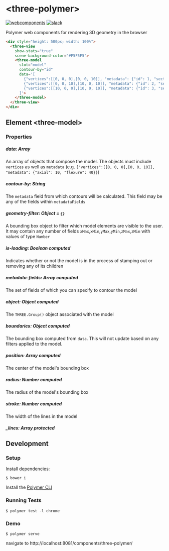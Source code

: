 # \<three-polymer\>
[![webcomponents](https://img.shields.io/badge/webcomponents.org-published-blue.svg)](https://www.webcomponents.org/element/lakopite/three-polymer)
[![slack](http://slackin-xfuuoewxii.now.sh/badge.svg)](https://slackin-xfuuoewxii.now.sh)

Polymer web components for rendering 3D geometry in the browser

<!--
```
<custom-element-demo>
  <template>
	<script src="https://rawgit.com/mrdoob/stats.js/master/build/stats.min.js"></script>
	<link rel="import" href="three-view/three-view.html">
	<link rel="import" href="three-model/three-model.html">
    <next-code-block></next-code-block>
  </template>
</custom-element-demo>
```
-->
```html
<div style="height: 500px; width: 100%">
  <three-view
    show-stats="true"
    scene-background-color="#F5F5F5">
    <three-model
      slot="model"
      contour-by="id"
      data='[
        {"vertices":[[0, 0, 0],[0, 0, 10]], "metadata": {"id": 1, "section_property_name": "W14X257"}},
        {"vertices":[[0, 0, 10],[10, 0, 10]], "metadata": {"id": 2, "section_property_name": "W27X84"}},
        {"vertices":[[10, 0, 0],[10, 0, 10]], "metadata": {"id": 3, "section_property_name": "W14X257"}}
      ]'>
    </three-model>
  </three-view>
</div>
```

## Element \<three-model\>
### Properties
##### data: Array
An array of objects that compose the model. The objects must include `vertices` as well as `metadata` (e.g.
`{"vertices":[[0, 0, 0],[0, 0, 10]], "metadata": {"axial": 10, "flexure": 40}}`)

##### contour-by: String
The `metadata` field from which contours will be calculated. This field may be any of the fields within `metadataFields`

##### geometry-filter: Object = `{}`
A bounding box object to filter which model elements are visible to the user.  
It may contain any number of fields `xMax`,`xMin`,`yMax`,`yMin`,`zMax`,`zMin` with values of type `Number` 

##### is-loading: Boolean _computed_
Indicates whether or not the model is in the process of stamping out or removing any of its children

##### metadata-fields: Array _computed_
The set of fields of which you can specify to contour the model

##### object: Object _computed_
The `THREE.Group()` object associated with the model

##### boundaries: Object _computed_
The bounding box computed from `data`. This will not update based on any filters applied to the model.

##### position: Array _computed_
The center of the model's bounding box

##### radius: Number _computed_
The radius of the model's bounding box

##### stroke: Number _computed_
The width of the lines in the model

##### _lines: Array _protected_
        

## Development
### Setup
Install dependencies:
```
$ bower i
```
Install the [Polymer CLI](https://www.npmjs.com/package/polymer-cli)

### Running Tests
```
$ polymer test -l chrome
```

### Demo
```
$ polymer serve
```
navigate to http://localhost:8081/components/three-polymer/
